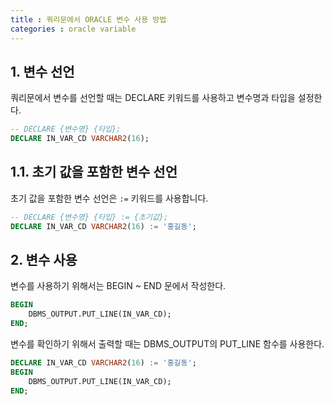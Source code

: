 ```yaml
---
title : 쿼리문에서 ORACLE 변수 사용 방법
categories : oracle variable
---
```



## 1. 변수 선언

쿼리문에서 변수를 선언할 때는 DECLARE 키워드를 사용하고  변수명과 타입을 설정한다. 

~~~sql
-- DECLARE {변수명} {타입};
DECLARE IN_VAR_CD VARCHAR2(16);
~~~

## 1.1. 초기 값을 포함한 변수 선언

초기 값을 포함한 변수 선언은 `:=` 키워드를 사용합니다.

~~~sql
-- DECLARE {변수명} {타입} := {초기값};
DECLARE IN_VAR_CD VARCHAR2(16) := '홍길동';
~~~

## 2. 변수 사용

변수를 사용하기 위해서는  BEGIN  ~  END 문에서 작성한다. 

~~~sql
BEGIN
	DBMS_OUTPUT.PUT_LINE(IN_VAR_CD);
END;
~~~

변수를 확인하기 위해서 출력할 때는 DBMS_OUTPUT의 PUT_LINE 함수를 사용한다.

~~~sql
DECLARE IN_VAR_CD VARCHAR2(16) := '홍길동';
BEGIN
	DBMS_OUTPUT.PUT_LINE(IN_VAR_CD);
END;
~~~




























